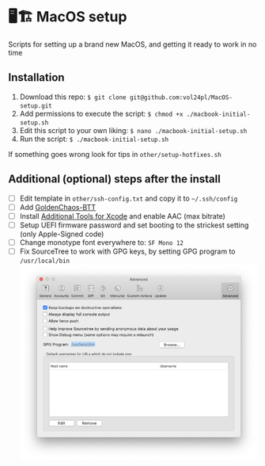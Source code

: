 # 🖥🏗 MacOS setup
Scripts for setting up a brand new MacOS, and getting it ready to work in no time

## Installation
1. Download this repo: `$ git clone git@github.com:vol24pl/MacOS-setup.git`
2. Add permissions to execute the script: `$ chmod +x ./macbook-initial-setup.sh`
3. Edit this script to your own liking: `$ nano ./macbook-initial-setup.sh` 
4. Run the script: `$ ./macbook-initial-setup.sh`

If something goes wrong look for tips in `other/setup-hotfixes.sh`
## Additional (optional) steps after the install

- [ ] Edit template in `other/ssh-config.txt` and copy it to `~/.ssh/config`
- [ ] Add [GoldenChaos-BTT](https://community.folivora.ai/t/goldenchaos-btt-a-complete-touch-bar-ui-replacement-preset/1281)
- [ ] Install [Additional Tools for Xcode](https://developer.apple.com/download/more/) and enable AAC (max bitrate)
- [ ] Setup UEFI firmware password and set booting to the strickest setting (only Apple-Signed code)
- [ ] Change monotype font everywhere to: `SF Mono 12`
- [ ] Fix SourceTree to work with GPG keys, by setting GPG program to `/usr/local/bin`
![SourceTree fix](./images/sourcetree-fix.png)
